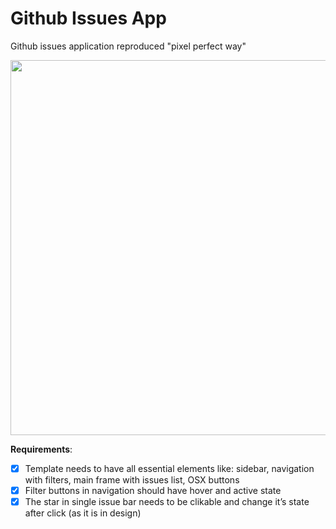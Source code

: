 # Github Issues App

Github issues application reproduced "pixel perfect way"

<p align='center'>
    <img src='https://i.ibb.co/6nMfM3t/Zrzut-ekranu-2020-03-19-o-00-10-45.png' width='600' />
</p>

**Requirements**:
- [x] Template needs to have all essential elements like: sidebar, navigation with filters, main frame with issues list, OSX buttons
- [x] Filter buttons in navigation should have hover and active state
- [x] The star in single issue bar needs to be clikable and change it’s state after click (as it is in design)
